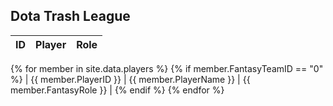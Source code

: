## Dota Trash League

| ID | Player | Role |
| --- | --- | --- |
{% for member in site.data.players %}
    {% if member.FantasyTeamID == "0" %}
| {{ member.PlayerID }} | {{ member.PlayerName }} | {{ member.FantasyRole }} |
    {% endif %}
{% endfor %}

